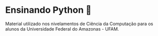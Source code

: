 # Ensinando Python 🐍
Material utilizado nos nivelamentos de Ciência da Computação para os alunos da Universidade Federal do Amazonas - UFAM.
